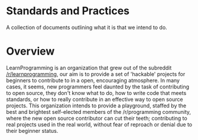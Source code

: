 Standards and Practices
=======================

A collection of documents outlining what it is that we intend to do.


Overview
========

LearnProgramming is an organization that grew out of the subreddit
[/r/learnprogramming](http://reddit.com/r/learnprogramming), our aim is to provide
a set of 'hackable' projects for beginners to contribute to in a open, encouraging 
atmosphere. In many cases, it seems, new programmers feel daunted by the task of 
contributing to open source, they don't know what to do, how to write code that meets
standards, or how to really contribute in an effective way to open source projects. This
organization intends to provide a playground, staffed by the best and brightest self-elected
members of the /r/programming community, where the new open source contributor can
cut their teeth; contributing to real projects used in the real world, without fear of
reproach or denial due to their beginner status.